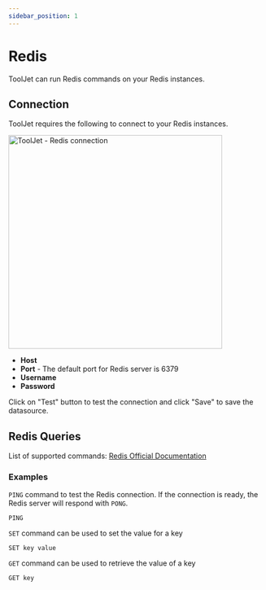 ```yaml
---
sidebar_position: 1
---
```


# Redis
ToolJet can run Redis commands on your Redis instances.

## Connection

ToolJet requires the following to connect to your Redis instances. 

<img class="screenshot-full" src="/img/redis/connect.png" alt="ToolJet - Redis connection" height="420"/>

- **Host**
- **Port** - The default port for Redis server is 6379
- **Username**
- **Password**

Click on "Test" button to test the connection and click "Save" to save the datasource.

## Redis Queries

List of supported commands: [Redis Official Documentation](https://redis.io/commands)

### Examples

`PING` command to test the Redis connection. If the connection is ready, the Redis server will respond with `PONG`.

```shell
PING
```

`SET` command can be used to set the value for a key 

```shell
SET key value
```

`GET` command can be used to retrieve the value of a key

```shell
GET key
```
